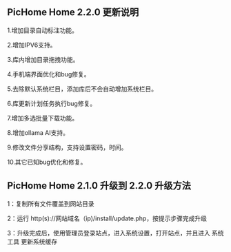 ﻿## PicHome Home 2.2.0 更新说明

1.增加目录自动标注功能。

2.增加IPV6支持。
 
3.库内增加目录拖拽功能。
 
4.手机端界面优化和bug修复。
 
5.去除默认系统栏目，添加库后不会自动增加系统栏目。
 
6.库更新计划任务执行bug修复。
 
7.增加多选批量下载功能。

8.增加ollama AI支持。
 
9.修改文件分享结构，支持设置密码，时间。
 
10.其它已知bug优化和修复。

## PicHome Home 2.1.0 升级到 2.2.0 升级方法
1：复制所有文件覆盖到网站目录

2：运行 http(s)://网站域名（ip)/install/update.php，按提示步骤完成升级
 
3：升级完成后，使用管理员登录站点，进入系统设置，打开站点，并且进入 系统工具  更新系统缓存